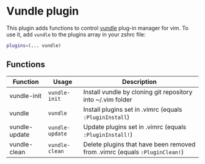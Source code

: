 # Vundle plugin
This plugin adds functions to control [vundle](https://github.com/VundleVim/Vundle.vim) plug-in manager for vim.
To use it, add `vundle` to the plugins array in your zshrc file:
```zsh
plugins=(... vundle)
```
## Functions
| Function      | Usage           | Description                                                                |
|---------------|-----------------|----------------------------------------------------------------------------|
| vundle-init   | `vundle-init`   | Install vundle by cloning git repository into ~/.vim folder                |
| vundle        | `vundle`        | Install plugins set in .vimrc (equals `:PluginInstall`)                    |
| vundle-update | `vundle-update` | Update plugins set in .vimrc (equals `:PluginInstall!`)                    |
| vundle-clean  | `vundle-clean`  | Delete plugins that have been removed from .vimrc (equals `:PluginClean!`) |

